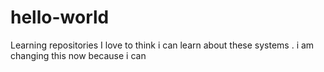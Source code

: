 # hello-world
Learning repositories
I love to think i can learn about these systems .
i am changing this now because i can
